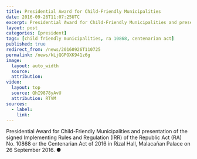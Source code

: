 ```yaml
---
title: Presidential Award for Child-Friendly Municipalities
date: 2016-09-26T11:07:25UTC
excerpt: Presidential Award for Child-Friendly Municipalities and presentation of the signed Implementing Rules and Regulation of the Centenarian Act of 2016 held in Rizal Hall, Malacañan Palace on 26 September 2016.
layout: post
categories: [president]
tags: [child friendly municipalities, ra 10868, centenarian act]
published: true
redirect_from: /news/20160926T110725
permalink: /news/kLjQGPOXK941z6g
image:
  layout: auto_width
  source: 
  attribution: 
video:
  layout: top
  source: QhI9878yAvU
  attribution: RTVM
sources:
  - label:
    link:
---
```


Presidential Award for Child-Friendly Municipalities and presentation of the signed Implementing Rules and Regulation (IRR) of the Republic Act (RA) No. 10868 or the Centenarian Act of 2016 in Rizal Hall, Malacañan Palace on 26 September 2016.
&#x25cf;


